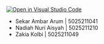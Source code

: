 [![Open in Visual Studio Code](https://classroom.github.com/assets/open-in-vscode-c66648af7eb3fe8bc4f294546bfd86ef473780cde1dea487d3c4ff354943c9ae.svg)](https://classroom.github.com/online_ide?assignment_repo_id=10264289&assignment_repo_type=AssignmentRepo)

- Sekar Ambar Arum | 5025211041
- Nadiah Nuri Aisyah | 5025211210
- Zakia Kolbi | 5025211049
